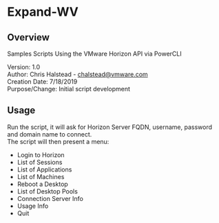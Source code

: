# Expand-WV

## Overview
<!-- Summary Start -->
Samples Scripts Using the VMware Horizon API via PowerCLI

Version:        1.0  
Author:         Chris Halstead - chalstead@vmware.com  
Creation Date:  7/18/2019  
Purpose/Change: Initial script development  
<!-- Summary End -->

## Usage

Run the script, it will ask for Horizon Server FQDN, username, password and domain name to connect.  
The script will then present a menu:
- Login to Horizon
- List of Sessions
- List of Applications
- List of Machines
- Reboot a Desktop
- List of Desktop Pools
- Connection Server Info
- Usage Info
- Quit
